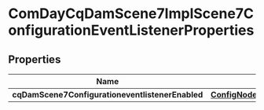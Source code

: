 
# ComDayCqDamScene7ImplScene7ConfigurationEventListenerProperties

## Properties
Name | Type | Description | Notes
------------ | ------------- | ------------- | -------------
**cqDamScene7ConfigurationeventlistenerEnabled** | [**ConfigNodePropertyBoolean**](ConfigNodePropertyBoolean.md) |  |  [optional]



